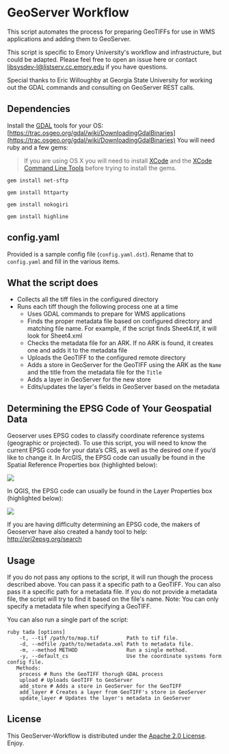 # GeoServer Workflow
This script automates the process for preparing GeoTIFFs for use in WMS applications and adding them to GeoServer.

This script is specific to Emory University's workflow and infrastructure, but could be adapted. Please feel free to open an issue here or contact <libsysdev-l@listserv.cc.emory.edu> if you have questions.

Special thanks to Eric Willoughby at Georgia State University for working out the GDAL commands and consulting on GeoServer REST calls.

## Dependencies
Install the [GDAL](http://www.gdal.org/) tools for your OS: [https://trac.osgeo.org/gdal/wiki/DownloadingGdalBinaries](https://trac.osgeo.org/gdal/wiki/DownloadingGdalBinaries)
You will need ruby and a few gems:
> If you are using OS X you will need to install [XCode](https://developer.apple.com/xcode/) and the [XCode Command Line Tools](http://osxdaily.com/2014/02/12/install-command-line-tools-mac-os-x/) before trying to install the gems.

<code>gem install net-sftp</code>

<code>gem install httparty</code>

<code>gem install nokogiri</code>

<code>gem install highline</code>

## config.yaml
Provided is a sample config file (<code>config.yaml.dst</code>). Rename that to <code>config.yaml</code> and fill in the various items.

## What the script does
* Collects all the tiff files in the configured directory
* Runs each tiff though the following process one at a time
	* Uses GDAL commands to prepare for WMS applications
	* Finds the proper metadata file based on configured directory and matching file name. For example, if the script finds Sheet4.tif, it will look for Sheet4.xml
	* Checks the metadata file for an ARK. If no ARK is found, it creates one and adds it to the metadata file
	* Uploads the GeoTIFF to the configured remote directory
	* Adds a store in GeoServer for the GeoTIFF using the ARK as the `Name` and the title from the metadata file for the `Title`
	* Adds a layer in GeoServer for the new store
	* Edits/updates the layer's fields in GeoServer based on the metadata

## Determining the EPSG Code of Your Geospatial Data
Geoserver uses EPSG codes to classify coordinate reference systems (geographic or projected). To use this script, you will need to know the current EPSG code for your data’s CRS, as well as the desired one if you’d like to change it. In ArcGIS, the EPSG code can usually be found in the Spatial Reference Properties box (highlighted below):

![](https://s3.amazonaws.com/atlmaps-prod/properties.png)

In QGIS, the EPSG code can usually be found in the Layer Properties box (highlighted below):
![](https://s3.amazonaws.com/atlmaps-prod/properties2.png)If you are having difficulty determining an EPSG code, the makers of Geoserver have also created a handy tool to help: http://prj2epsg.org/search

## Usage
If you do not pass any options to the script, it will run though the process described above. You can pass it a specific path to a GeoTIFF. You can also pass it a specific path for a metadata file. If you do not provide a metadata file, the script will try to find it based on the file's name. Note: You can only specify a metadata file when specifying a GeoTIFF.

You can also run a single part of the script:

	ruby tada [options]
		-t, --tif /path/to/map.tif         Path to tif file.
    	-d, --mdfile /path/to/metadata.xml Path to metadata file.
      	-m, --method METHOD                Run a single method.
		-y, --default_cs                   Use the coordinate systems form config file.
       Methods:
       	process # Runs the GeoTIFF thorugh GDAL process
       	upload # Uploads GeoTIFF to GeoServer
       	add_store # Adds a store in GeoServer for the GeoTIFF
       	add_layer # Creates a layer from GeoTIFF's store in GeoServer
       	update_layer # Updates the layer's metadata in GeoServer

## License
This GeoServer-Workflow is distributed under the [Apache 2.0 License](http://www.apache.org/licenses/LICENSE-2.0). Enjoy.
